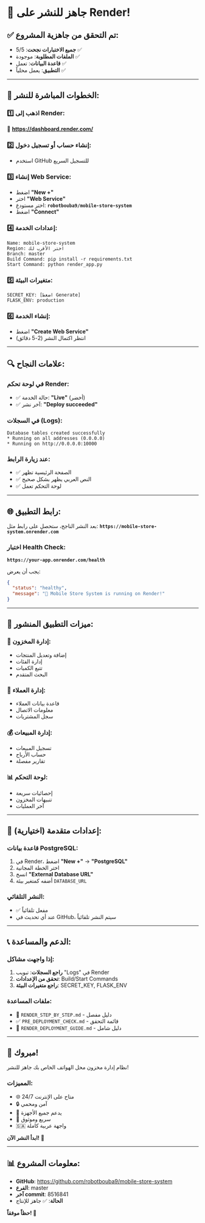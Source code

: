 # 🚀 جاهز للنشر على Render!

## ✅ تم التحقق من جاهزية المشروع:

- **جميع الاختبارات نجحت**: 5/5 ✅
- **الملفات المطلوبة**: موجودة ✅
- **قاعدة البيانات**: تعمل ✅
- **التطبيق**: يعمل محلياً ✅

---

## 🎯 الخطوات المباشرة للنشر:

### 1️⃣ اذهب إلى Render:

🔗 **https://dashboard.render.com/**

### 2️⃣ إنشاء حساب أو تسجيل دخول:

- استخدم GitHub للتسجيل السريع

### 3️⃣ إنشاء Web Service:

- اضغط **"New +"**
- اختر **"Web Service"**
- اختر مستودع: **`robotbouba9/mobile-store-system`**
- اضغط **"Connect"**

### 4️⃣ إعدادات الخدمة:

```
Name: mobile-store-system
Region: اختر الأقرب لك
Branch: master
Build Command: pip install -r requirements.txt
Start Command: python render_app.py
```

### 5️⃣ متغيرات البيئة:

```
SECRET_KEY: [اضغط Generate]
FLASK_ENV: production
```

### 6️⃣ إنشاء الخدمة:

- اضغط **"Create Web Service"**
- انتظر اكتمال النشر (2-5 دقائق)

---

## 🔍 علامات النجاح:

### في لوحة تحكم Render:

- ✅ حالة الخدمة: **"Live"** (أخضر)
- ✅ آخر نشر: **"Deploy succeeded"**

### في السجلات (Logs):

```
Database tables created successfully
* Running on all addresses (0.0.0.0)
* Running on http://0.0.0.0:10000
```

### عند زيارة الرابط:

- ✅ الصفحة الرئيسية تظهر
- ✅ النص العربي يظهر بشكل صحيح
- ✅ لوحة التحكم تعمل

---

## 🌐 رابط التطبيق:

بعد النشر الناجح، ستحصل على رابط مثل:
**`https://mobile-store-system.onrender.com`**

### اختبار Health Check:

**`https://your-app.onrender.com/health`**

يجب أن يعرض:

```json
{
  "status": "healthy",
  "message": "🚀 Mobile Store System is running on Render!"
}
```

---

## 📱 ميزات التطبيق المنشور:

### 🏪 إدارة المخزون:

- إضافة وتعديل المنتجات
- إدارة الفئات
- تتبع الكميات
- البحث المتقدم

### 👥 إدارة العملاء:

- قاعدة بيانات العملاء
- معلومات الاتصال
- سجل المشتريات

### 💰 إدارة المبيعات:

- تسجيل المبيعات
- حساب الأرباح
- تقارير مفصلة

### 📊 لوحة التحكم:

- إحصائيات سريعة
- تنبيهات المخزون
- آخر العمليات

---

## 🔧 إعدادات متقدمة (اختيارية):

### قاعدة بيانات PostgreSQL:

1. في Render، اضغط **"New +"** → **"PostgreSQL"**
2. اختر الخطة المجانية
3. انسخ **"External Database URL"**
4. أضفه كمتغير بيئة `DATABASE_URL`

### النشر التلقائي:

- ✅ مفعل تلقائياً
- عند أي تحديث في GitHub، سيتم النشر تلقائياً

---

## 📞 الدعم والمساعدة:

### إذا واجهت مشاكل:

1. **راجع السجلات**: تبويب "Logs" في Render
2. **تحقق من الإعدادات**: Build/Start Commands
3. **راجع متغيرات البيئة**: SECRET_KEY, FLASK_ENV

### ملفات المساعدة:

- 📖 `RENDER_STEP_BY_STEP.md` - دليل مفصل
- ✅ `PRE_DEPLOYMENT_CHECK.md` - قائمة التحقق
- 🚀 `RENDER_DEPLOYMENT_GUIDE.md` - دليل شامل

---

## 🎉 مبروك!

نظام إدارة مخزون محل الهواتف الخاص بك جاهز للنشر!

### المميزات:

- 🌐 متاح على الإنترنت 24/7
- 🔒 آمن ومحمي
- 📱 يدعم جميع الأجهزة
- 🚀 سريع وموثوق
- 🇸🇦 واجهة عربية كاملة

**ابدأ النشر الآن!** 🚀

---

## 📊 معلومات المشروع:

- **GitHub**: https://github.com/robotbouba9/mobile-store-system
- **الفرع**: master
- **آخر commit**: 8516841
- **الحالة**: ✅ جاهز للإنتاج

**حظاً موفقاً! 🎯**
